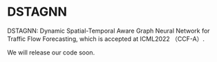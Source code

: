# DSTAGNN
DSTAGNN: Dynamic Spatial-Temporal Aware Graph Neural Network for Traffic Flow Forecasting, which is accepted at ICML2022 （CCF-A）.

We will release our code soon.
